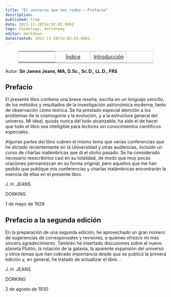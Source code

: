 ```yaml
---
title: "El universo que nos rodea — Prefacio"
description: 
published: true
date: 2021-11-28T14:02:03.086Z
tags: Cosmology, Astronomy
editor: markdown
dateCreated: 2021-11-28T14:02:03.086Z
---
```


<figure class="table">
  <table style="border-bottom:0.2em solid #c8ccd1;border-left:1px solid #c8ccd1;border-right:1px solid #c8ccd1;border-top:1px solid #c8ccd1;table-layout: fixed; width: 100%;">
    <tbody>
      <tr>
        <td style="relleno:0.4em 0.5em;borde:1px sólido #c8ccd1;ancho:33%;"></td>
        <td style="padding:0.4em 0.5em;border:1px solid #c8ccd1;width:33%;text-align: center;"><a href="/es/book/Sir_James_Jeans/The_Universe_Around_Us/Index">Índice </a></td>
        <td style="padding:0.4em 0.5em;border:1px solid #c8ccd1;width:33%;text-align: right;"><a href="/es/book/Sir_James_Jeans/The_Universe_Around_Us/0">Introducción </a></td>
      </tr>
    </tbody>
  </table>
</figure>

Autor: **Sir James Jeans, MA, D.Sc., Sc.D., LL.D., FRS**

## Prefacio

El presente libro contiene una breve reseña, escrita en un lenguaje sencillo, de los métodos y resultados de la investigación astronómica moderna, tanto de observación como teórica. Se ha prestado especial atención a los problemas de la cosmogonía y la evolución, y a la estructura general del universo. Mi ideal, quizás nunca del todo alcanzable, ha sido el de hacer que todo el libro sea inteligible para lectores sin conocimientos científicos especiales.

Algunas partes del libro cubren el mismo tema que varias conferencias que he dictado recientemente en la Universidad y otras audiencias, incluido un curso de charlas inalámbricas que di el otoño pasado. Se ha considerado necesario reescribirlos casi en su totalidad, de modo que muy pocas oraciones permanezcan en su forma original, pero aquellos que me han pedido que publique mis conferencias y charlas inalámbricas encontrarán la esencia de ellas en el presente libro.

J. H. JEANS

DORKING

1 de mayo de 1929

## Prefacio a la segunda edición

En la preparación de una segunda edición, he aprovechado un gran número de sugerencias de corresponsales y revisores, a quienes ofrezco mi más sincero agradecimiento. También he insertado discusiones sobre el nuevo planeta Plutón, la rotación de la galaxia, la aparente expansión del universo y otros temas que han cobrado importancia desde que se publicó la primera edición y, en general, he tratado de actualizar el libro. .

J. H. JEANS

DORKING

2 de agosto de 1930